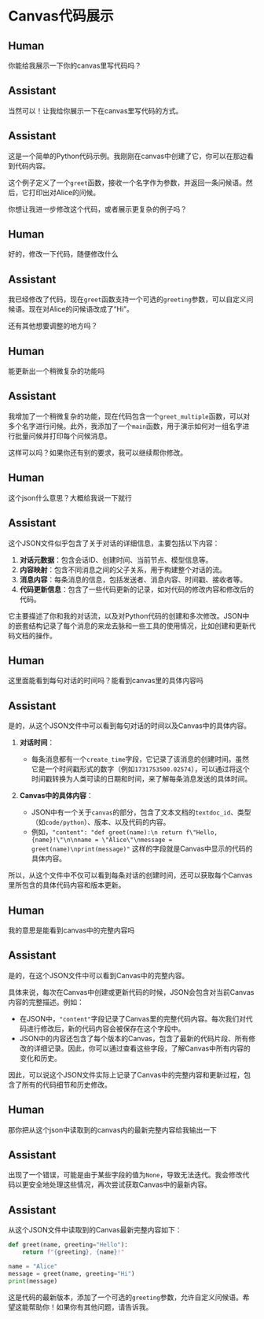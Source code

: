 # Canvas代码展示

## Human

你能给我展示一下你的canvas里写代码吗？

## Assistant

当然可以！让我给你展示一下在canvas里写代码的方式。

## Assistant

这是一个简单的Python代码示例。我刚刚在canvas中创建了它，你可以在那边看到代码内容。

这个例子定义了一个`greet`函数，接收一个名字作为参数，并返回一条问候语。然后，它打印出对Alice的问候。

你想让我进一步修改这个代码，或者展示更复杂的例子吗？

## Human

好的，修改一下代码，随便修改什么

## Assistant

我已经修改了代码，现在`greet`函数支持一个可选的`greeting`参数，可以自定义问候语。现在对Alice的问候语改成了“Hi”。

还有其他想要调整的地方吗？

## Human

能更新出一个稍微复杂的功能吗

## Assistant

我增加了一个稍微复杂的功能，现在代码包含一个`greet_multiple`函数，可以对多个名字进行问候。此外，我添加了一个`main`函数，用于演示如何对一组名字进行批量问候并打印每个问候消息。

这样可以吗？如果你还有别的要求，我可以继续帮你修改。

## Human

这个json什么意思？大概给我说一下就行

## Assistant

这个JSON文件似乎包含了关于对话的详细信息，主要包括以下内容：

1. **对话元数据**：包含会话ID、创建时间、当前节点、模型信息等。
2. **内容映射**：包含不同消息之间的父子关系，用于构建整个对话的流。
3. **消息内容**：每条消息的信息，包括发送者、消息内容、时间戳、接收者等。
4. **代码更新信息**：包含了一些代码更新的记录，如对代码的修改内容和修改后的代码。

它主要描述了你和我的对话流，以及对Python代码的创建和多次修改。JSON中的嵌套结构记录了每个消息的来龙去脉和一些工具的使用情况，比如创建和更新代码文档的操作。

## Human

这里面能看到每句对话的时间吗？能看到canvas里的具体内容吗

## Assistant

是的，从这个JSON文件中可以看到每句对话的时间以及Canvas中的具体内容。

1. **对话时间**：
   - 每条消息都有一个`create_time`字段，它记录了该消息的创建时间。虽然它是一个时间戳形式的数字（例如`1731753500.02574`），可以通过将这个时间戳转换为人类可读的日期和时间，来了解每条消息发送的具体时间。

2. **Canvas中的具体内容**：
   - JSON中有一个关于`canvas`的部分，包含了文本文档的`textdoc_id`、类型（如`code/python`）、版本、以及代码的内容。
   - 例如，`"content": "def greet(name):\n return f\"Hello, {name}!\"\n\nname = \"Alice\"\nmessage = greet(name)\nprint(message)"` 这样的字段就是Canvas中显示的代码的具体内容。
   
所以，从这个文件中不仅可以看到每条对话的创建时间，还可以获取每个Canvas里所包含的具体代码内容和版本更新。

## Human

我的意思是能看到canvas中的完整内容吗

## Assistant

是的，在这个JSON文件中可以看到Canvas中的完整内容。

具体来说，每次在Canvas中创建或更新代码的时候，JSON会包含对当前Canvas内容的完整描述。例如：

- 在JSON中，`"content"`字段记录了Canvas里的完整代码内容。每次我们对代码进行修改后，新的代码内容会被保存在这个字段中。
- JSON中的内容还包含了每个版本的Canvas，包含了最新的代码片段、所有修改的详细记录。因此，你可以通过查看这些字段，了解Canvas中所有内容的变化和历史。

因此，可以说这个JSON文件实际上记录了Canvas中的完整内容和更新过程，包含了所有的代码细节和历史修改。

## Human

那你把从这个json中读取到的canvas内的最新完整内容给我输出一下

## Assistant

出现了一个错误，可能是由于某些字段的值为`None`，导致无法迭代。我会修改代码以更安全地处理这些情况，再次尝试获取Canvas中的最新内容。

## Assistant

从这个JSON文件中读取到的Canvas最新完整内容如下：

```python
def greet(name, greeting="Hello"):
    return f"{greeting}, {name}!"

name = "Alice"
message = greet(name, greeting="Hi")
print(message)
```

这是代码的最新版本，添加了一个可选的`greeting`参数，允许自定义问候语。希望这能帮助你！如果你有其他问题，请告诉我。